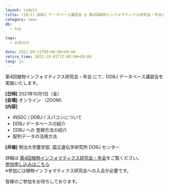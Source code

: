 ```yaml
---
layout: simple
title: (10/1) DDBJ データベース講習会 @ 第4回植物インフォマティクス研究会・年会(2021) 開催のお知らせ
category: news
db:
  - top

tags:
  - お知らせ

date: 2021-09-21T09:00:00+09:00
retire_time: 2021-10-01T17:00:00+09:00
lang: ja
---
```


第4回植物インフォマティクス研究会・年会 にて、DDBJ データベース講習会を実施いたします。  

**[日時]** 2021年10月1日（金）  
**[会場]** オンライン （ZOOM）    
**[内容]**
- INSDC / DDBJ / スパコンについて
- DDBJ データベースの紹介
- DDBJ への 登録方法の紹介
- 配列データの活用方法

**[共催]** 明治大学農学部, 国立遺伝学研究所 DDBJ センター

詳細は [第4回植物インフォマティクス研究会・年会](http://bioinf.mind.meiji.ac.jp/jpi2021/index.php)をご覧ください。    
[参加申し込みはこちら](http://bioinf.mind.meiji.ac.jp/jpi2021db/)    
※参加には植物インフォマティクス研究会への入会が必要です。

皆様のご参加をお待ちしております。
